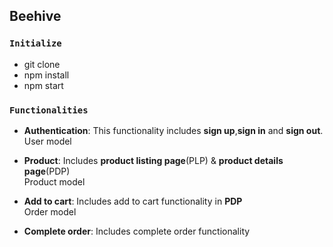 ## Beehive

### `Initialize`

- git clone 
- npm install
- npm start

### `Functionalities`


- **Authentication**: 
This functionality includes **sign up**,**sign in** and **sign out**.<br/>
User model

- **Product**: 
Includes **product listing page**(PLP) & **product details page**(PDP)<br/>
 Product model


- **Add to cart**: 
Includes add to cart functionality in **PDP**<br/>
Order model

- **Complete order**: 
Includes complete order functionality

